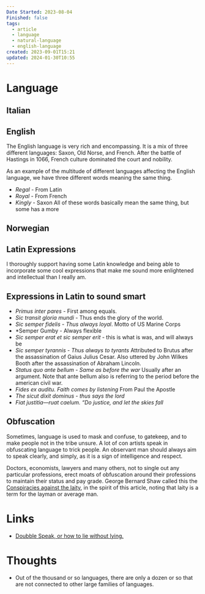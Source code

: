 ```yaml
---
Date Started: 2023-08-04
Finished: false
tags:
  - article
  - language
  - natural-language
  - english-language
created: 2023-09-01T15:21
updated: 2024-01-30T10:55
---
```



# Language



## Italian 



## English
The English language is very rich and encompassing. It is a mix of three different languages: Saxon, Old Norse, and French. After the battle of Hastings in 1066, French culture dominated the court and nobility. 

As an example of the multitude of different languages affecting the English language, we have three different words meaning the same thing. 

- *Regal* - From Latin
- *Royal* - From French
- *Kingly* - Saxon
All of these words basically mean the same thing, but some has a more 



## Norwegian



## Latin Expressions

I thoroughly support having some Latin knowledge and being able to incorporate some cool expressions that make me sound more enlightened and intellectual than I really am. 

## Expressions in Latin to sound smart

- *Primus inter pares* - First among equals. 
- *Sic transit gloria mundi* - Thus ends the glory of the world. 
- *Sic semper fidelis - Thus always loyal*. Motto of US Marine Corps
- *Semper Gumby - Always flexible
- *Sic semper erat et sic semper erit* - this is what is was, and will always be
- *Sic semper tyrannis - Thus always to tyrants*  Attributed to Brutus after the assassination of Gaius Julius Cesar. Also uttered by John Wilkes Booth after the assassination of Abraham Lincoln. 
- *Status quo ante bellum - Same as before the war* Usually after an argument. Note that ante bellum also is referring to the period before the american civil war. 
- *Fides ex auditu. Faith comes by listening* From Paul the Apostle
- *The sicut dixit dominus - thus says the lord* 
- *Fiat justitia—ruat caelum. “Do justice, and let the skies fall* 

## Obfuscation 

Sometimes, language is used to mask and confuse, to gatekeep, and to make people not in the tribe unsure. A lot of con artists speak in obfuscating language to trick people. An observant man should always aim to speak clearly, and simply, as it is a sign of intelligence and respect. 

Doctors, economists, lawyers and many others, not to single out any particular professions, erect moats of obfuscation around their professions to maintain their status and pay grade. George Bernard Shaw called this the [Conspiracies against the laity](https://en.wikipedia.org/wiki/Conspiracies_against_the_laity),  in the spirit of this article, noting that laity is a term for the layman or average man. 


# Links
- [Doubble Speak, or how to lie without lying. ](https://www.youtube.com/watch?v=qP07oyFTRXc&ab_channel=WhatI%27veLearned)

# Thoughts 
- Out of the thousand or so languages, there are only a dozen or so that are not connected to other large families of languages. 


